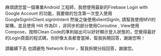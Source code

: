 麻煩請您當一個專業Android 工程師，我想使用最新的Firebase Login with Google Account 的功能，我要做的包含第一次登入使用GoogleSignInClient.signInIntent 然後之後使用slientSignIn, 請幫我使用MVI的架構，並且使用 Hilt 作為DI ，非同步的部分使用Coroutine , View使用 Compose，按照Clean Code的準則組出可以好好顯示登入狀態的，您覺得最好的Login頁面的程式碼，你好像太長都會當掉，幫我拆開回答，謝謝您啊！


請繼續下去 也請避免 Network Error ，幫我拆開分段回答，謝謝您。